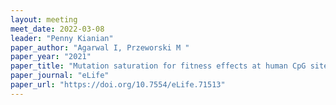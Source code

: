 ```yaml
---
layout: meeting
meet_date: 2022-03-08
leader: "Penny Kianian"
paper_author: "Agarwal I, Przeworski M "
paper_year: "2021"
paper_title: "Mutation saturation for fitness effects at human CpG sites"
paper_journal: "eLife"
paper_url: "https://doi.org/10.7554/eLife.71513"
---
```

